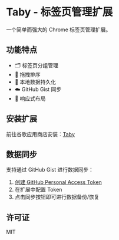 # Taby - 标签页管理扩展

一个简单而强大的 Chrome 标签页管理扩展。

## 功能特点

- 🗂️ 标签页分组管理
- 🔄 拖拽排序
- 💾 本地数据持久化
- ☁️ GitHub Gist 同步
- 📱 响应式布局

## 安装扩展

前往谷歌应用商店安装：[Taby](https://chromewebstore.google.com/detail/taby/iifpdfmdgnaogfbdlbmekdphicaaipod)

## 数据同步

支持通过 GitHub Gist 进行数据同步：

1. [创建 GitHub Personal Access Token](https://github.com/settings/tokens)
2. 在扩展中配置 Token
3. 点击同步按钮即可进行数据备份/恢复

## 许可证

MIT
